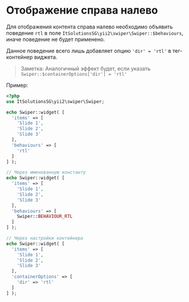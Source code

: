 # Отображение справа налево

Для отображения контента справа налево необходимо объявить 
поведение `rtl` в поле `ItSolutionsSG\yii2\swiper\Swiper::$behaviours`, иначе поведение не будет применено.

Данное поведение всего лишь добавляет опцию `'dir' = 'rtl'` в тег-контейнер виджета.

> Заметка: Аналогичный эффект будет, если указать `Swiper::$containerOptions['dir'] = 'rtl'`

Пример:

```PHP
<?php
use ItSolutionsSG\yii2\swiper\Swiper;

echo Swiper::widget( [
  'items' => [
    'Slide 1',
    'Slide 2',
    'Slide 3'
  ],
  'behaviours' => [
    'rtl'
  ]
] );

// Через именованную константу
echo Swiper::widget( [
  'items' => [
    'Slide 1',
    'Slide 2',
    'Slide 3'
  ],
  'behaviours' => [
    Swiper::BEHAVIOUR_RTL
  ]
] );

// Через настройки контейнера
echo Swiper::widget( [
  'items' => [
    'Slide 1',
    'Slide 2',
    'Slide 3'
  ],
  'containerOptions' => [
    'dir' => 'rtl'
  ]
] );
```
